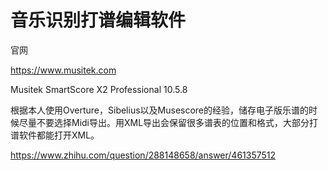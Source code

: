 # 音乐识别打谱编辑软件


官网

https://www.musitek.com

















Musitek SmartScore X2 Professional 10.5.8





根据本人使用Overture，Sibelius以及Musescore的经验，储存电子版乐谱的时候尽量不要选择Midi导出。用XML导出会保留很多谱表的位置和格式，大部分打谱软件都能打开XML。

https://www.zhihu.com/question/288148658/answer/461357512






















